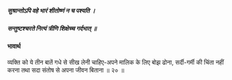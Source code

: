 ##### सुश्रान्तोऽपि वहे भारं शीतोष्णं न च पश्यति ।
##### सन्तुष्टश्चरते नित्यं त्रीणि शिक्षेच्च गर्दभात् ॥

#### भावार्थ

व्यक्ति को ये तीन बातें गधे से सीख लेनी चाहिए-अपने मालिक के लिए बोझ ढोना, सर्दी-गर्मी की चिंता नहीं करना तथा सदा संतोष से अपना जीवन बिताना ॥ २० ॥